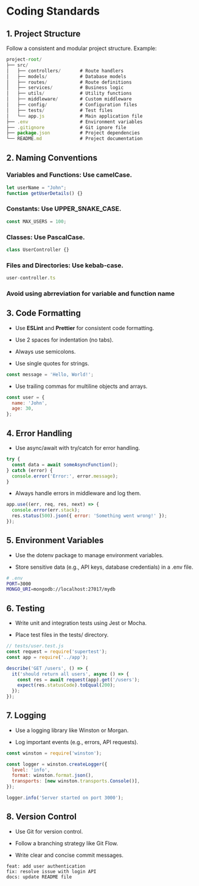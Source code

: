 # Coding Standards
## 1. Project Structure
Follow a consistent and modular project structure. Example:

```javascript
project-root/
├── src/
│   ├── controllers/       # Route handlers
│   ├── models/            # Database models
│   ├── routes/            # Route definitions
│   ├── services/          # Business logic
│   ├── utils/             # Utility functions
│   ├── middleware/        # Custom middleware
│   ├── config/            # Configuration files
│   ├── tests/             # Test files
│   └── app.js             # Main application file
├── .env                   # Environment variables
├── .gitignore             # Git ignore file
├── package.json           # Project dependencies
└── README.md              # Project documentation
```

## 2. Naming Conventions
### Variables and Functions: Use camelCase.

```javascript
let userName = "John";
function getUserDetails() {}
```

### Constants: Use UPPER_SNAKE_CASE.

```javascript
const MAX_USERS = 100;
```
### Classes: Use PascalCase.

```javascript
class UserController {}
```

### Files and Directories: Use kebab-case.

```javascript
user-controller.ts
```
### Avoid using abrreviation for variable and function name

## 3. Code Formatting
- Use <b>ESLint</b> and <b>Prettier</b> for consistent code formatting.

- Use 2 spaces for indentation (no tabs).

- Always use semicolons.

- Use single quotes for strings.

```javascript
const message = 'Hello, World!';
```

- Use trailing commas for multiline objects and arrays.

```javascript
const user = {
  name: 'John',
  age: 30,
};
```
## 4. Error Handling
- Use async/await with try/catch for error handling.

```javascript
try {
  const data = await someAsyncFunction();
} catch (error) {
  console.error('Error:', error.message);
}
```
- Always handle errors in middleware and log them.

```javascript
app.use((err, req, res, next) => {
  console.error(err.stack);
  res.status(500).json({ error: 'Something went wrong!' });
});
```

## 5. Environment Variables
- Use the dotenv package to manage environment variables.

- Store sensitive data (e.g., API keys, database credentials) in a .env file.

```bash
# .env
PORT=3000
MONGO_URI=mongodb://localhost:27017/mydb
```
## 6. Testing
- Write unit and integration tests using Jest or Mocha.

- Place test files in the tests/ directory.

```javascript
// tests/user.test.js
const request = require('supertest');
const app = require('../app');

describe('GET /users', () => {
  it('should return all users', async () => {
    const res = await request(app).get('/users');
    expect(res.statusCode).toEqual(200);
  });
});
```

## 7. Logging
- Use a logging library like Winston or Morgan.

- Log important events (e.g., errors, API requests).

```javascript
const winston = require('winston');

const logger = winston.createLogger({
  level: 'info',
  format: winston.format.json(),
  transports: [new winston.transports.Console()],
});

logger.info('Server started on port 3000');
```


## 8. Version Control
- Use Git for version control.

- Follow a branching strategy like Git Flow.

- Write clear and concise commit messages.

```
feat: add user authentication
fix: resolve issue with login API
docs: update README file
```
